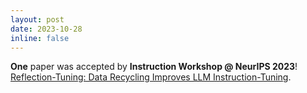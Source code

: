 ```yaml
---
layout: post
date: 2023-10-28
inline: false
---
```


**One** paper was accepted by **Instruction Workshop @ NeurIPS 2023**! [Reflection-Tuning: Data Recycling Improves LLM Instruction-Tuning](https://arxiv.org/abs/2310.11716).
